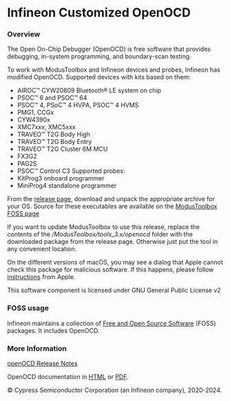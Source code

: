 Infineon Customized OpenOCD
===============

### Overview

The Open On-Chip Debugger (OpenOCD) is free software that provides debugging, in-system programming, and boundary-scan testing.

To work with ModusToolbox and Infineon devices and probes, Infineon has modified OpenOCD.
Supported devices with kits based on them:
- AIROC™ CYW20809 Bluetooth® LE system on chip
- PSOC™ 6 and PSOC™ 64
- PSOC™ 4, PSoC™ 4 HVPA, PSOC™ 4 HVMS
- PMG1, CCGx
- CYW4390x
- XMC7xxx, XMC5xxx
- TRAVEO™ T2G Body High
- TRAVEO™ T2G Body Entry
- TRAVEO™ T2G Cluster 6M MCU
- FX3G2
- PAG2S
- PSOC™ Control C3
Supported probes:
- KitProg3 onboard programmer
- MiniProg4 standalone programmer

From the [release page](https://github.com/Infineon/openocd/releases), download and unpack the appropriate archive for your OS. Source for these executables are available on the [ModusToolbox FOSS page](https://www.infineon.com/cms/en/design-support/software/free-and-open-source-software-foss/modustoolbox-foss-packages/)

If you want to update ModusToolbox to use this release, replace the contents of the */ModusToolbox/tools_3.x/openocd* folder with the downloaded package from the release page. Otherwise just put the tool in any convenient location.

On the different versions of macOS, you may see a dialog that Apple cannot check this package for malicious software. If this happens, please follow [instructions](https://support.apple.com/guide/mac-help/open-an-app-by-overriding-security-settings-mh40617/14.0/mac/14.0) from Apple.

This software component is licensed under GNU General Public License v2

### FOSS usage

Infineon maintains a collection of [Free and Open Source Software](https://www.infineon.com/cms/en/design-support/software/free-and-open-source-software-foss/modustoolbox-foss-packages/) (FOSS) packages. It includes OpenOCD.

### More Information

[openOCD Release Notes](https://github.com/Infineon/openocd/blob/main/RELEASE.MD)

OpenOCD documentation in [HTML](http://openocd.org/doc/html/index.html) or [PDF](http://openocd.org/doc/pdf/openocd.pdf).

© Cypress Semiconductor Corporation (an Infineon company), 2020-2024.